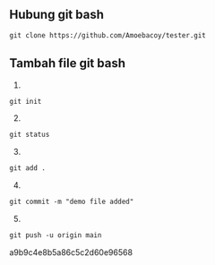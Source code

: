 ## Hubung git bash <br>
  
  ```html
 git clone https://github.com/Amoebacoy/tester.git
 ```
## Tambah file git bash <br>
 1. 
  ```html
 git init
 ```
2.
 ```html
 git status
 ```
3.
 ```html
 git add .
 ```
4.
 ```html
 git commit -m "demo file added"
 ```
5.
 ```html
 git push -u origin main
 ```
a9b9c4e8b5a86c5c2d60e96568
